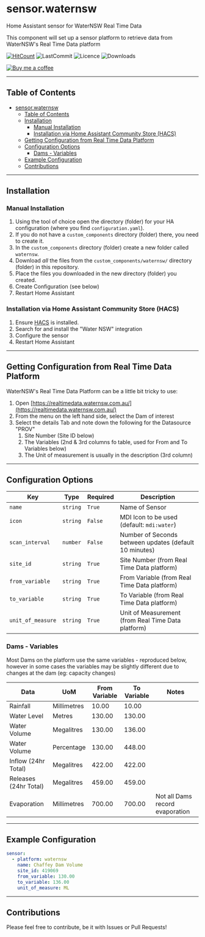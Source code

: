 # sensor.waternsw

Home Assistant sensor for WaterNSW Real Time Data

This component will set up a sensor platform to retrieve data from WaterNSW's Real Time Data platform

[![HitCount](http://hits.dwyl.io/bacco007/sensorwaternsw.svg)](http://hits.dwyl.io/bacco007/sensorwaternsw)
![LastCommit](https://img.shields.io/github/last-commit/bacco007/sensor.waternsw)
![Licence](https://img.shields.io/github/license/bacco007/sensor.waternsw)
![Downloads](https://img.shields.io/github/downloads/bacco007/sensor.waternsw/total)

[![Buy me a coffee][buymeacoffee-shield]][buymeacoffee]

---

## Table of Contents

- [sensor.waternsw](#sensorwaternsw)
  - [Table of Contents](#table-of-contents)
  - [Installation](#installation)
    - [Manual Installation](#manual-installation)
    - [Installation via Home Assistant Community Store (HACS)](#installation-via-home-assistant-community-store-hacs)
  - [Getting Configuration from Real Time Data Platform](#getting-configuration-from-real-time-data-platform)
  - [Configuration Options](#configuration-options)
    - [Dams - Variables](#dams---variables)
  - [Example Configuration](#example-configuration)
  - [Contributions](#contributions)

---

## Installation

### Manual Installation

1. Using the tool of choice open the directory (folder) for your HA configuration (where you find `configuration.yaml`).
2. If you do not have a `custom_components` directory (folder) there, you need to create it.
3. In the `custom_components` directory (folder) create a new folder called `waternsw`.
4. Download _all_ the files from the `custom_components/waternsw/` directory (folder) in this repository.
5. Place the files you downloaded in the new directory (folder) you created.
6. Create Configuration (see below)
7. Restart Home Assistant

### Installation via Home Assistant Community Store (HACS)

1. Ensure [HACS](http://hacs.xyz/) is installed.
2. Search for and install the "Water NSW" integration
3. Configure the sensor
4. Restart Home Assistant

---

## Getting Configuration from Real Time Data Platform

WaterNSW's Real Time Data Platform can be a little bit tricky to use:

1. Open [https://realtimedata.waternsw.com.au/](https://realtimedata.waternsw.com.au/)
2. From the menu on the left hand side, select the Dam of interest
3. Select the details Tab and note down the following for the Datasource "PROV"
   1. Site Number (Site ID below)
   2. The Variables (2nd & 3rd columns fo table, used for From and To Variables below)
   3. The Unit of measurement is usually in the description (3rd column)

---

## Configuration Options

| Key               | Type     | Required | Description                                        |
| ----------------- | -------- | -------- | -------------------------------------------------- |
| `name`            | `string` | `True`   | Name of Sensor                                     |
| `icon` | `string` | `False` | MDI Icon to be used (default: `mdi:water`) |
| `scan_interval` | `number` | `False` | Number of Seconds between updates (default 10 minutes) |
| `site_id`         | `string` | `True`   | Site Number (from Real Time Data platform)         |
| `from_variable`   | `string` | `True`   | From Variable (from Real Time Data platform)       |
| `to_variable`     | `string` | `True`   | To Variable (from Real Time Data platform)         |
| `unit_of_measure` | `string` | `True`   | Unit of Measurement (from Real Time Data platform) |

### Dams - Variables

Most Dams on the platform use the same variables - reproduced below, however in some cases the variables may be slightly different due to changes at the dam (eg: capacity changes)

| Data | UoM | From Variable | To Variable | Notes |
| --- | --- | --- | --- | --- |
| Rainfall | Millimetres | 10.00 | 10.00 |
| Water Level | Metres | 130.00 | 130.00 |
| Water Volume | Megalitres | 130.00 | 136.00 |
| Water Volume | Percentage | 130.00 | 448.00 |
| Inflow (24hr Total) | Megalitres | 422.00 | 422.00 |
| Releases (24hr Total) | Megalitres | 459.00 | 459.00 |
| Evaporation | Millimetres | 700.00 | 700.00 | Not all Dams record evaporation |

---

## Example Configuration

```yaml
sensor:
  - platform: waternsw
    name: Chaffey Dam Volume
    site_id: 419069
    from_variable: 130.00
    to_variable: 136.00
    unit_of_measure: ML
```

---

## Contributions

Please feel free to contribute, be it with Issues or Pull Requests!

[buymeacoffee-shield]: https://www.buymeacoffee.com/assets/img/guidelines/download-assets-sm-2.svg
[buymeacoffee]: https://www.buymeacoffee.com/bacco007